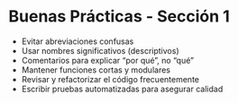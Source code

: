 # Buenas Prácticas - Sección 1

- Evitar abreviaciones confusas
- Usar nombres significativos (descriptivos)
- Comentarios para explicar “por qué”, no “qué”
- Mantener funciones cortas y modulares
- Revisar y refactorizar el código frecuentemente
- Escribir pruebas automatizadas para asegurar calidad
